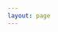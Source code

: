 ```yaml
---
layout: page
---
```


<script setup>
import Blog from '../.vitepress/components/Blog.vue'
</script>

<Blog />
